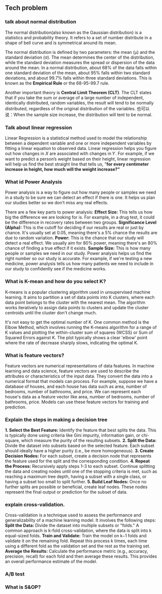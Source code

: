 ## Tech problem
### talk about normal distribution
The normal distribution(also known as the Gaussian distribution) is a statistics and probability theory. It refers to a set of number distribute in a shape of bell curve and is symmetrical around its mean.

The normal distribution is defined by two parameters: the mean (μ) and the standard deviation (σ). The mean determines the center of the distribution, while the standard deviation measures the spread or dispersion of the data around the mean. In a normal distribution, about 68% of the data falls within one standard deviation of the mean, about 95% falls within two standard deviations, and about 99.7% falls within three standard deviations. This is known as the **Empirical Rule** or the 68-95-99.7 rule.

Another important theory is **Central Limit Theorem (CLT)**. The CLT states that if you take the sum or average of a large number of independent, identically distributed, random variables, the result will tend to be normally distributed, regardless of the original distribution of the variables. 也可以说：When the sample size increase, the distribution will tent to be normal.

### Talk about linear regression
Linear Regression is a statistical method used to model the relationship between a dependent variable and one or more independent variables by fitting a linear equation to observed data.  Linear regression helps you figure out how changes in 𝑋 are associated with changes in 𝑌.
For example, if we want to predict a person’s weight based on their height, linear regression will help us find the best straight line that tells us, "**for every centimeter increase in height, how much will the weight increase?"**

### What id Power Analysis
Power analysis is a way to figure out how many people or samples we need in a study to be sure we can detect an effect if there is one. It helps us plan our studies better so we don’t miss any real effects.

There are a few key parts to power analysis:
**Effect Size:** This tells us how big the difference we are looking for is. For example, in a drug test, it could be the difference in recovery rates between two groups.
**Significance Level (Alpha):** This is the cutoff for deciding if our results are real or just by chance. It's usually set at 0.05, meaning there's a 5% chance the results are due to random variation.
**Power:** This is the chance that our study will detect a real effect. We usually aim for 80% power, meaning there's an 80% chance of finding a true effect if it exists.
**Sample Size:** This is how many people or samples we need in our study. Power analysis helps us find the right number so our study is accurate.
For example, if we're testing a new medicine, power analysis tells us how many patients we need to include in our study to confidently see if the medicine works.

### What is K-mean and how do you select K?
K-means is a popular clustering algorithm used in unsupervised machine learning. It aims to partition a set of data points into K clusters, where each data point belongs to the cluster with the nearest mean. The algorithm works iteratively to assign data points to clusters and update the cluster centroids until the cluster don't change much.

It's not easy to get the optimal number of K. One common method is the Elbow Method, which involves running the K-means algorithm for a range of K values and plotting the within-cluster sum of squares (WCSS) or Sum of Squared Errors against K. The plot typically shows a clear 'elbow' point where the rate of decrease sharply slows, indicating the optimal K.

### What is feature vectors?
Feature vectors are numerical representations of data features. In machine learning and data science, feature vectors are used to describe the attributes or characteristics of the input data. They convert the data into a numerical format that models can process.
For example, suppose we have a database of houses, and each house has data such as area, number of bedrooms, number of bathrooms, and price. We can represent each house's data as a feature vector like area, number of bedrooms, number of bathrooms, price. Models can use these feature vectors for training and prediction.

### Explain the steps in making a decision tree
**1. Select the Best Feature:**
Identify the feature that best splits the data. This is typically done using criteria like Gini impurity, information gain, or chi-square, which measure the purity of the resulting subsets.
**2. Split the Data:**
Divide the dataset into subsets based on the selected feature. Each subset should ideally have a higher purity (i.e., be more homogeneous).
**3. Create Decision Nodes:**
For each subset, create a decision node that represents the feature used for the split and the corresponding condition.
**4. Repeat the Process:**
Recursively apply steps 1-3 to each subset. Continue splitting the data and creating nodes until one of the stopping criteria is met, such as reaching a maximum tree depth, having a subset with a single class, or having a subset too small to split further.
**5. Build Leaf Nodes:**
Once no further splits are possible or beneficial, create leaf nodes. These nodes represent the final output or prediction for the subset of data.

### explain cross-validation.
Cross-validation is a technique used to assess the performance and generalizability of a machine learning model. It involves the following steps:
**Split the Data:**
Divide the dataset into multiple subsets or "folds." A common approach is k-fold cross-validation, where the data is split into k equal-sized folds.
**Train and Validate:**
Train the model on k−1 folds and validate it on the remaining fold. Repeat this process k times, each time using a different fold as the validation set and the rest as the training set.
**Average the Results:**
Calculate the performance metric (e.g., accuracy, precision, recall) for each fold and then average these results. This provides an overall performance estimate of the model.

### A/B test


### What is S&OP?

